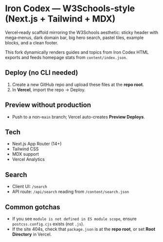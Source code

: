 # Iron Codex — W3Schools‑style (Next.js + Tailwind + MDX)

Vercel‑ready scaffold mirroring the W3Schools aesthetic: sticky header with mega‑menus, dark domain bar, big hero search, pastel tiles, example blocks, and a clean footer.

This fork dynamically renders guides and topics from Iron Codex HTML exports and feeds homepage stats from `content/index.json`.

## Deploy (no CLI needed)
1. Create a new GitHub repo and upload these files at the **repo root**.
2. In **Vercel**, import the repo → Deploy.

## Preview without production
- Push to a non-`main` branch; Vercel auto-creates **Preview Deploys**.

## Tech
- Next.js App Router (14+)
- Tailwind CSS
- MDX support
- Vercel Analytics

## Search
- Client UI: `/search`
- API route: `/api/search` reading from `/content/search.json`

## Common gotchas
- If you see `module is not defined in ES module scope`, ensure `postcss.config.cjs` exists (not `.js`).
- If the site 404s, check that `package.json` is at the **repo root**, or set **Root Directory** in Vercel.
